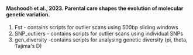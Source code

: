 #### Mashoodh et al., 2023. Parental care shapes the evolution of molecular genetic variation.

1. Fst - contains scripts for outlier scans using 500bp sliding windows
2. SNP_outliers - contains scripts for outlier scans using individual SNPs
3. gen_diversity -contains scripts for analysing genetic diversity (pi, theta, Tajima's D)

